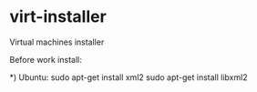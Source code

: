 virt-installer
==============

Virtual machines installer

Before work install:

*) Ubuntu:
    sudo apt-get install xml2
    sudo apt-get install libxml2
